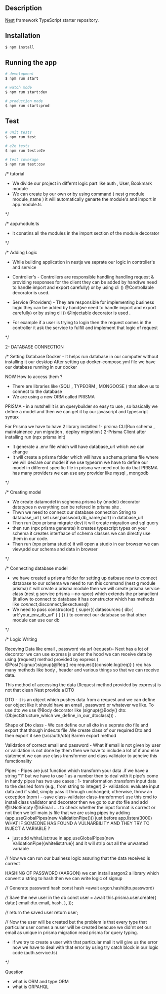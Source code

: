 ## Description

[Nest](https://github.com/nestjs/nest) framework TypeScript starter repository.

## Installation

```bash
$ npm install
```

## Running the app

```bash
# development
$ npm run start

# watch mode
$ npm run start:dev

# production mode
$ npm run start:prod
```

## Test

```bash
# unit tests
$ npm run test

# e2e tests
$ npm run test:e2e

# test coverage
$ npm run test:cov
```

/* tutorial 

 - We divide our project in differnt logic part like auth , User, Bookmark module
 - We can create by our own or by using command ( nest g module module_name ) it will automatically genarte the module's and import in app.module.ts

*/


/* app.module.ts 
   
   - it conatins all the modules in the import section of the module decorator

*/

/* Adding Logic

  - While building application in nestjs we seprate our logic in controller's and service

  - Controller's - Controllers are responsible handling handling request & providing responses for the client they can be added by hand(we need to handle import and export carefully)  or by using cli () @Controllable decorator is used.
 
  - Service (Providers) - They are responsible for implementing business logic they can be added by hand(we need to handle import and export carefully)  or by using cli () @Injectable decorator is used .

  - For example if a user is trying to login then the request comes in the controller it ask the service to fulfill and implement that logic of request

*/

2- DATABASE CONNECTION

/* Setting Database
   Docker - It helps run database in our computer without installing it our desktop
   After setting up docker-compose.yml file we have our database running in our docker 
  
  NOW How to access them ?
  - There are libraries like (SQLI , TYPEORM , MONGOOSE ) that allow us to connect to the database
  -  We are using a new ORM called PRISMA 

  PRISMA - in a nutshell it is an querybuilder so easy to use , so basically we define a model and then we can get it by our javascript and typescript syntax 

  For Prisma we have to have 2 library installed 1- prsima CLI(Run schema , maintainence ,run migration , deploy migrstion ) 2-Prisma Client 
  after installing run (npx prisma init) 
  - It generate a .env file which will have database_url which we can change 
  - It will create a prisma folder which will have a schema.prisma file where we will declare our model 
    if we use typeorm we have to define our model in different specific file in prisma we need not to do that
  PRISMA has many providers we can use any provider like mysql , mongodb

*/

/* Creating model

  - We create datamodel in scghema.prisma by (model) decorator datatypes n everything can be refered in prisma site .
  - Thwn we need to connect our database connection String to database_url ( set user,password,db_name,port) in database_url
  - Then run (npx prisma migrate dev) it will create migration and sql query 
  - then run (npx prisma generate) it creates typescript types on your schema it creates interfaace of schema classes we can directly use them in our code.
  - Then run (npx prisma studio) it will open a studio in our browser we can view,add our schema and data in browser 

*/

/* Connecting database model

  - we have created a prisma folder for setting up datbase now to connect database to our schema we need to run this command (nest g module prisma)  it will create a prisma module then we will create prisma service class (nest g service prisma --no-spec) which extends the prismaclient (it allow to connect to database it has constructor which has methods like $connect,$disconnect,$exectuesql)
  - We need to pass 
      constructor()
    {
        super({
            datasources:{
                db:{
                    url:'your_env_db_url'
                }
            }
        })
    }
    to connect our database so that other module can use our db

*/

/* Logic Writing

  Receving Data like email , password via url (request)- Next has a lot of decorator  we can use express js under the hood we can receive data by using (request) method provided by express 
  ( @Post('signup')signup(@Req() req:request){console.log(req)} ) req has many methods like body , header and various things so that we can receive data.

  This method of accessing the data (Request method provided by express) is not that clean Nest provide a DTO 

  DTO - it is an object which pushes data from a request and we can define our object like it should have an email , password or whatever we like. To use dto we use @Body decorator like 
  (signup(@Body() dto:(ObjectStructure_which we_define_in_our_dtoclass))) .

  Shape of Dto class - We can define our all dto in a seprate dto file and export that though index.ts file .We create class of our required Dto and then export it see (src/auth/dto) Barren export method
  
  Validation of correct email and password - What if email is not given by user or validation is not done by them then we have to include a lot of if and else statement we can use class transformer and class validator to acheive this fumctionality 

  Pipes - Pipes are just function which transform your data .if we have a string "1" but we have to use 1 as a number then to deal with it pipe's come in handy pipes has two use cases : 
  1- transformation :transform input data to the desired form (e.g., from string to integer) 
  2- validation: evaluate input data and if valid, simply pass it through unchanged; otherwise, throw an exception
  (npm i --save class-validator class-transformer) use this cmd to install class validator and decorator then
  we go to our dto file and add @IsNotEmpty @IsEmail .... to check whether the input format is correct or not then we tell main.ts file that we are using pipes by adding (app.useGlobalPipes(new ValidationPipe())) just before app.listen(3000)
  WHAT IF SOMEONE HAS FOUND A VULNARBILITY AND THEY TRY TO INJECT A VARIABLE ? 
  - just add  whiteList:true in app.useGlobalPipes(new ValidationPipe({whitelist:true}) and it will strip out all the unwanted variable

// Now we can run our business logic assuring that the data received is correct

  HASHING OF PASSWORD (AARGON)
  we can install aargon2 a library which convert a string to hash then we can write logic of signup

// Generate password hash
                const hash =await argon.hash(dto.password)
        
// Save the new user in the db
                const user = await this.prisma.user.create({
                        data:{
                               email:dto.email,
                               hash,
                              },
                        });
        
// return the saved user
            return user;

// Now the user will be created but the problem is that every type that particular user comes a nuser will be created beacuse we did'nt set our email as unique in prisma migration read prisma for query typing.
   
   - if we try to create a user with that particular mail it will give us the error now we have to deal with that error by using try catch block in our logic code (auth.service.ts)



*/

















Question 


 - what is ORM and type ORM
 - what is GRPAHQL
